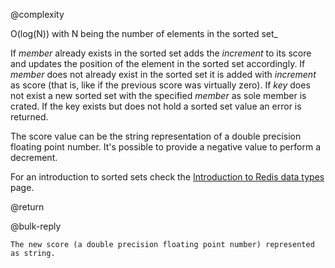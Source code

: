 @complexity

O(log(N)) with N being the number of elements in the sorted
set_

If _member_ already exists in the sorted set adds the _increment_ to its score
and updates the position of the element in the sorted set accordingly.
If _member_ does not already exist in the sorted set it is added with
_increment_ as score (that is, like if the previous score was virtually zero).
If _key_ does not exist a new sorted set with the specified
_member_ as sole member is crated. If the key exists but does not hold a
sorted set value an error is returned.

The score value can be the string representation of a double precision floating
point number. It's possible to provide a negative value to perform a decrement.

For an introduction to sorted sets check the [Introduction to Redis data types][1] page.

@return

@bulk-reply

	The new score (a double precision floating point number) represented as string.
	



[1]: /p/redis/wiki/IntroductionToRedisDataTypes
[2]: /p/redis/wiki/ReplyTypes
